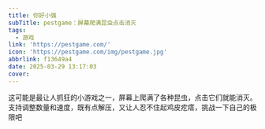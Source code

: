 ```yaml
---
title: 你好小强
subTitle: pestgame：屏幕爬满昆虫点击消灭
tags:
  - 游戏
link: 'https://pestgame.com/'
icon: 'https://pestgame.com/img/pestgame.jpg'
abbrlink: f13649a4
date: 2025-03-29 13:17:03
cover:
---
```


这可能是最让人抓狂的小游戏之一，屏幕上爬满了各种昆虫，点击它们就能消灭。支持调整数量和速度，既有点解压，又让人忍不住起鸡皮疙瘩，挑战一下自己的极限吧